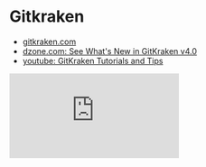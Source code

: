 # Gitkraken
* [gitkraken.com](https://www.gitkraken.com/)
* [dzone.com: See What's New in GitKraken v4.0](https://dzone.com/articles/see-whats-new-in-gitkraken-v40)
* [youtube: GitKraken Tutorials and Tips](https://www.youtube.com/watch?v=gjtXTm_TvvE&list=PLe6EXFvnTV78WqGmGSq8JPnafR3lAa55n)

<iframe src="https://www.youtube.com/embed/videoseries?list=PLe6EXFvnTV78WqGmGSq8JPnafR3lAa55n" frameborder="0" allowfullscreen class="video"></iframe>
